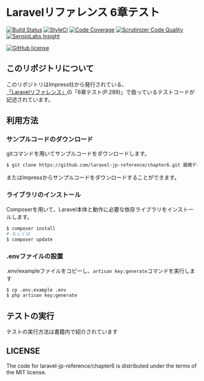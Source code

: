 # Laravelリファレンス 6章テスト

[![Build Status](http://img.shields.io/travis/laravel-jp-reference/chapter6/master.svg?style=flat-square)](https://travis-ci.org/laravel-jp-reference/chapter6)
[![StyleCI](https://styleci.io/repos/48643478/shield)](https://styleci.io/repos/48643478)
[![Code Coverage](https://img.shields.io/scrutinizer/coverage/g/laravel-jp-reference/chapter6/master.svg?style=flat-square)](https://scrutinizer-ci.com/g/laravel-jp-reference/chapter6/?branch=master)
[![Scrutinizer Code Quality](https://img.shields.io/scrutinizer/g/laravel-jp-reference/chapter6/master.svg?style=flat-square)](https://scrutinizer-ci.com/g/laravel-jp-reference/chapter6/?branch=master)
[![SensioLabs Insight](https://img.shields.io/sensiolabs/i/49d68b09-33d6-40c4-92a8-b6b2a2b58422.svg?style=flat-square)](https://insight.sensiolabs.com/projects/49d68b09-33d6-40c4-92a8-b6b2a2b58422)

[![GitHub license](https://img.shields.io/github/license/laravel-jp-reference/chapter6.svg?style=flat-square)]()

## このリポジトリについて
このリポジトリはImpress社から発行されている、  
[「Laravelリファレンス」](http://book.impress.co.jp/books/1114101107)の「6章テスト(P.289)」で扱っているテストコードが記述されています。

## 利用方法
### サンプルコードのダウンロード
gitコマンドを用いてサンプルコードをダウンロードします。

```bash
$ git clone https://github.com/laravel-jp-reference/chapter6.git 展開ディレクトリ名
```

またはImpressからサンプルコードをダウンロードすることができます。

### ライブラリのインストール
Composerを用いて、Laravel本体と動作に必要な依存ライブラリをインストールします。  

```bash
$ composer install
# もしくは
$ composer update
```

### .envファイルの設置
.env/exampleファイルをコピーし、`artisan key:generate`コマンドを実行します

```bash
$ cp .env.example .env
$ php artisan key:generate
```

## テストの実行
テストの実行方法は書籍内で紹介されています

## LICENSE
The code for laravel-jp-reference/chapter6 is distributed under the terms of the MIT license.
